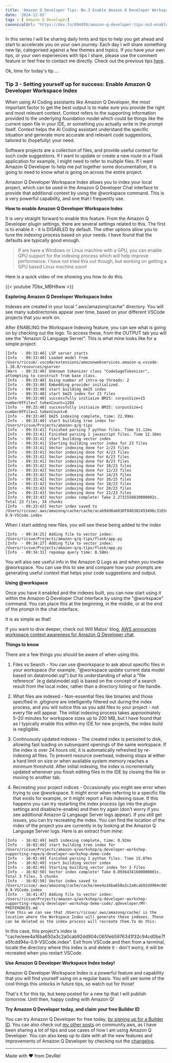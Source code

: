 ```yaml
---
title: 'Amazon Q Developer Tips: No.3 Enable Amazon Q Developer Workspace Index '
date: '2024-12-03'
tags : [ Amazon Q Developer]
canonicalUrl: "https://dev.to/094459/amazon-q-developer-tips-no3-enable-amazon-q-developer-workspace-index-1jkb"
---
```


In this series I will be sharing daily hints and tips to help you get ahead and start to accelerate you on your own journey. Each day I will share something new tip, categorised against a few themes and topics. If you have your own tips, or your own experiences with tips I share, please use the comment feature or feel free to contact me directly. Check out the previous tips [here](https://dev.to/aws/amazon-q-developer-tips-no2-ide-layout-52a1).

Ok, time for today's tip....

### Tip 3 - Setting yourself up for success: Enable Amazon Q Developer Workspace Index

When using AI Coding assistants like Amazon Q Developer, the most important factor to get the best output is to make sure you provide the right and most relevant context. Context refers to the supporting information provided to the underlying  foundation model which could be things  like the current open file in your IDE, or something you actually write in the prompt itself. Context helps the AI Coding assistant understand the specific situation and generate more accurate and relevant code suggestions, tailored to (hopefully) your need.

Software projects are a collection of files, and provide useful context for such code suggestions. If I want to update or create a new route in a Flask application for example, I might need to refer to multiple files. If I want Amazon Q Developer to help me put together some documentation, it is going to need to know what is going on across the entire project.

Amazon Q Developer Workspace Index allows you to index your local project, which can be used in the Amazon Q Developer Chat interface to provide that additional context by using the @workspace command. This is a very powerful capability, and one that I frequently use. 

**How to enable Amazon Q Developer Workspace Index**

It is very straight forward to enable this feature. From the Amazon Q Developer plugin settings, there are several settings related to this. The first is to enable it - it is DISABLED by default. The other options allow you to tune the indexing process based on your needs. I have found that the defaults are typically good enough. 

> If are have a Windows or Linux machine with a GPU, you can enable GPU support for the indexing process which will help improve performance. I have not tried this out though, but working on getting a GPU based Linux machine soon!
> 

Here is a quick video of me showing you how to do this.

{{< youtube 7Dbx_MBH8ww >}}


**Exploring Amazon Q Developer Workspace Index**

Indexes are created in your local ".aws/amazonq/cache" directory. You will see many subdirectories appear over time, based on your different VSCode projects that you work on.

After ENABLING the Workspace Indexing feature, you can see what is going on by checking out the logs. To access these, from the OUTPUT tab you will see the "Amazon Q Language Server". This is what mine looks like for a simple project:

```
[Info  - 09:33:40] LSP server starts
[Info  - 09:33:40] Loaded model from /Users/ricsue/.vscode/extensions/amazonwebservices.amazon-q-vscode-1.38.0/resources/qserver
[Warn  - 09:33:40] Unknown tokenizer class "CodeSageTokenizer", attempting to construct from base class.
[Info  - 09:33:40] Using number of intra-op threads: 2
[Info  - 09:33:40] Embedding provider initialized.
[Info  - 09:33:40] start building bm25 index
[Info  - 09:33:40] start bm25 index for 23 files
[Info  - 09:33:40] successfully initiaize BM25: corpusSize=15 numberOfFile=7 tokenCount=1204
[Info  - 09:33:40] successfully initiaize BM25: corpusSize=1 numberOfFile=1 tokenCount=0
[Info  - 09:33:40] bm25 indexing complete, time: 22.99ms
[Info  - 09:33:40] start building tree index for /Users/ricsue/Projects/amazon-q/q-tips
[Info  - 09:33:41] Finished parsing 7 python files. Time 31.12ms
[Info  - 09:33:41] Finished parsing 1 javascript files. Time 12.16ms
[Info  - 09:33:41] start building vector index
[Info  - 09:33:41] Starting building vector index for 23 files
[Info  - 09:33:41] Vector indexing done for 2/23 files
[Info  - 09:33:41] Vector indexing done for 4/23 files
[Info  - 09:33:41] Vector indexing done for 6/23 files
[Info  - 09:33:41] Vector indexing done for 8/23 files
[Info  - 09:33:42] Vector indexing done for 10/23 files
[Info  - 09:33:42] Vector indexing done for 12/23 files
[Info  - 09:33:42] Vector indexing done for 14/23 files
[Info  - 09:33:42] Vector indexing done for 16/23 files
[Info  - 09:33:42] Vector indexing done for 18/23 files
[Info  - 09:33:43] Vector indexing done for 20/23 files
[Info  - 09:33:43] Vector indexing done for 22/23 files
[Info  - 09:33:43] Vector index complete! Take 2.2731550830000002s. Total 23 files, 34 chunks
[Info  - 09:33:43] Vector index saved to /Users/ricsue/.aws/amazonq/cache/cache/acab9dd0a6030f048302493496c31034adf8c6a90c34d720acccfa013b8d2000-0.9-VSCode.index
```

When I start adding new files, you will see these being added to the index

```
[Info  - 09:34:25] Adding file to vector index: /Users/ricsue/Projects/amazon-q/q-tips/flask/app.py
[Info  - 09:34:27] Adding file to vector index: /Users/ricsue/Projects/amazon-q/q-tips/flask/app.py
[Info  - 09:34:31] repomap query time: 0.58ms
```

You will also see useful info in the Amazon Q Logs as and when you invoke @workspace. You can use this to see and compare how your prompts are generating useful context that helps your code suggestions and output.

**Using @workspace**

Once you have it enabled and the indexes built, you can now start using it within the Amazon Q Developer Chat interface by using the "@workspace" command. You can place this at the beginning, in the middle, or at the end of the prompt in the chat interface.

It is as simple as that!

If you want to dive deeper, check out Will Matos' blog, [AWS announces workspace context awareness for Amazon Q Developer chat](https://aws-oss.beachgeek.co.uk/40j).


**Things to know**

There are a few things you should be aware of when using this.

1. Files vs Search - You can use @workspace to ask about specific files in your workspace (for example, "@workspace update current data model based on data\model.sql") but its understanding of what a "file reference" (e.g data\model.sql) is based on the concept of a search result from the local index, rather than a directory listing or file handle.  

2. What files are indexed - Non-essential files like binaries and those specified in .gitignore are intelligently filtered out during the index process, and you will notice this as you add files to your project - not every file will appear. The initial indexing process takes approximately 5–20 minutes for workspace sizes up to 200 MB, but I have found that as I typically enable this within my IDE for new projects, the index build is negligible.

3. Continuously updated indexes -  The created index is persisted to disk, allowing fast loading on subsequent openings of the same workspace. If the index is over 24 hours old, it is automatically refreshed by re-indexing all files. To prevent resource overhead, indexing stops at either a hard limit on size or when available system memory reaches a minimum threshold. After initial indexing, the index is incrementally updated whenever you finish editing files in the IDE by closing the file or moving to another tab.

4. Recreating your project indices - Occasionally you might see error when trying to use @workspace. It might error when referring to a specific file that exists for example, or it might report a Fais indexing issue. If this happens you can try restarting the index process (go into the plugin settings and disable/re-enable) and then try again (don't worry if you see additional Amazon Q Langauge Server logs appear).  If you still get issues, you can try recreating the index. You can find the location of the index of the project you are currently in by looking at the Amazon Q Language Server logs. Here is an extract from mine:

```
[Info  - 16:02:49] bm25 indexing complete, time: 0.92ms
[Info  - 16:02:49] start building tree index for /Users/ricsue/Projects/amazon-q/workshop/q-developer-workshop-supporting-repo/q-developer-workshop-demo-code
[Info  - 16:02:49] Finished parsing 1 python files. Time 15.07ms
[Info  - 16:02:49] start building vector index
[Info  - 16:02:49] Starting building vector index for 3 files
[Info  - 16:02:50] Vector index complete! Take 0.09364341600000001s. Total 3 files, 5 chunks
[Info  - 16:02:50] Vector index saved to /Users/ricsue/.aws/amazonq/cache/cache/eee4a16ba650a3c2a0cab92dd904c065feb5976341f32c94cd0be7fe5fcdd94a-0.9-VSCode.index
[Info  - 16:41:47] Adding file to vector index: /Users/ricsue/Projects/amazon-q/workshop/q-developer-workshop-supporting-repo/q-developer-workshop-demo-code/.qdeveloper/MY-PREFERENCES.md
From this we can see that /Users/ricsue/.aws/amazonq/cache/ is the location where the Workspace Index will generate these indexes. These can be deleted as the index process will recreate them.To do this:
```

In this case, this project's index is "cache/eee4a16ba650a3c2a0cab92dd904c065feb5976341f32c94cd0be7fe5fcdd94a-0.9-VSCode.index". Exit from VSCode and then from a terminal, locate the directory where this index is and delete it - don't worry, it will be recreated when you restart VSCode.

**Use Amazon Q Developer Workspace Index today!**

Amazon Q Developer Workspace Index is a powerful feature and capability that you will find yourself using on a regular basis. You will see some of the cool things this unlocks in future tips, so watch out for those!

That's it for this tip, but keep posted for a new tip that I will publish tomorrow. Until then, happy coding with Amazon Q!

**Try Amazon Q Developer today, and claim your free Builder ID**

You can try Amazon Q Developer for free today, [by signing up for a Builder ID](https://community.aws/builderid?trk=34e0ecce-8101-42c4-840a-fe6170420294&sc_channel=el). You can also check out [my other posts](https://community.aws/@ricsueaws) on community.aws, as I have been sharing a lot of tips and use cases of how I am using Amazon Q Developer. You can also keep up to date with all the new features and improvements of Amazon Q Developer by checking out the [changelog](https://aws-oss.beachgeek.co.uk/40i).


---
Made with ♥ from DevRel
